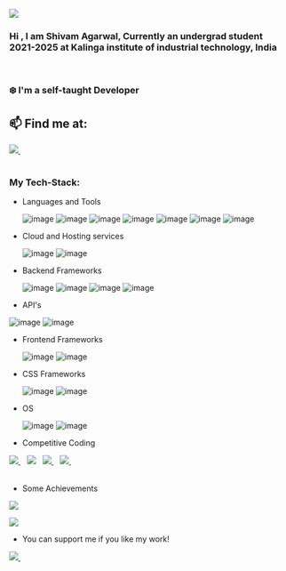 

![](https://komarev.com/ghpvc/?username=StillAbeginnerr&color=green)

<h3>
Hi , I am Shivam Agarwal, 
Currently an undergrad student 2021-2025 at Kalinga institute of industrial technology, India



<br>  <br>
❄️ I'm a self-taught Developer
    <br>

</h3>  

  
## 📫 Find me at:

<table>
  <tr>
    <a href="https://www.linkedin.com/mwlite/in/shivamagarwalkiit">
    <img src="https://img.shields.io/badge/linkedin-%230077B5.svg?&style=for-the-badge&logo=linkedin&logoColor=white" />
  </a>&nbsp;&nbsp;
  

    



</table>



### My Tech-Stack:
* Languages and Tools

  ![image](https://img.shields.io/badge/C-00599C?style=for-the-badge&logo=c%2B%2B&logoColor=white)
  ![image](https://img.shields.io/badge/Javascript-F7DF1E?style=for-the-badge&logo=Javascript&logoColor=black)
  ![image](https://img.shields.io/badge/C++-FF6C37?style=for-the-badge&logo=C&logoColor=white)
  ![image](https://img.shields.io/badge/Python-FFD43B?style=for-the-badge&logo=python&logoColor=blue)
   ![image](https://img.shields.io/badge/CSS3-1572B6?style=for-the-badge&logo=css3&logoColor=white)
    ![image](https://img.shields.io/badge/HTML5-E34F26?style=for-the-badge&logo=html5&logoColor=white)
![image](https://img.shields.io/badge/TypeScript-007ACC?style=for-the-badge&logo=typescript&logoColor=white)

* Cloud and Hosting services

  ![image](https://img.shields.io/badge/Heroku-0089D6?style=for-the-badge&logo=Heroku&logoColor=white)
![image](https://img.shields.io/badge/Vercel-000000.svg?style=for-the-badge&logo=Vercel&logoColor=white)

* Backend Frameworks


  ![image](https://img.shields.io/badge/Node.js-339933?style=for-the-badge&logo=nodedotjs&logoColor=white)
  ![image](https://img.shields.io/badge/npm-CB3837?style=for-the-badge&logo=npm&logoColor=white)
  ![image](https://img.shields.io/badge/Express.js-000000?style=for-the-badge&logo=express&logoColor=white)
  ![image](https://img.shields.io/badge/json%20web%20tokens-323330?style=for-the-badge&logo=json-web-tokens&logoColor=pink)
  
* API's

![image](https://img.shields.io/badge/Apollo%20GraphQL-311C87.svg?style=for-the-badge&logo=Apollo-GraphQL&logoColor=white)
![image](https://img.shields.io/badge/GraphQL-E10098.svg?style=for-the-badge&logo=GraphQL&logoColor=white)
 
* Frontend Frameworks


  ![image](https://img.shields.io/badge/next.js-000000?style=for-the-badge&logo=nextdotjs&logoColor=white)
  ![image](https://img.shields.io/badge/React-20232A?style=for-the-badge&logo=react&logoColor=61DAFB)
  
* CSS Frameworks


    ![image](https://img.shields.io/badge/Tailwind_CSS-38B2AC?style=for-the-badge&logo=tailwind-css&logoColor=white)
    ![image](https://img.shields.io/badge/Bootstrap-563D7C?style=for-the-badge&logo=bootstrap&logoColor=white)
  

* OS
 
     ![image](https://img.shields.io/badge/Kali_Linux-557C94?style=for-the-badge&logo=kali-linux&logoColor=white)
     ![image](https://img.shields.io/badge/Windows-0078D6?style=for-the-badge&logo=windows&logoColor=white)

 * Competitive Coding

  <table>
  <tr>
     <a href="https://leetcode.com/Shivam_Agarwal12/">
    <img src="https://img.shields.io/badge/-LeetCode-FFA116?style=for-the-badge&logo=LeetCode&logoColor=black" />
     </a>&nbsp;&nbsp;
     <a href="https://www.codechef.com/users/coding_artist"><img src="https://img.shields.io/badge/Codechef-%23B92B27.svg?&style=for-the-badge&logo=Codechef&logoColor=white"></a>&nbsp;&nbsp;
     <a href="https://codeforces.com/profile/shivamagarwaloff">
    <img src="https://img.shields.io/badge/-CodeForces-FFA116?style=for-the-badge&logo=Codeforces&logoColor=black" />        
     </a>&nbsp;&nbsp;
    <a href="https://www.hackerrank.com/SlowCoder872">
    <img src="https://img.shields.io/badge/-Hackerrank-2EC866?style=for-the-badge&logo=HackerRank&logoColor=white" />        
     </a>&nbsp;&nbsp;
   </table>

* Some Achievements

![](https://github-profile-trophy.vercel.app/?username=StillAbeginnerr)

![](https://github-profile-summary-cards.vercel.app/api/cards/profile-details?username=StillAbeginnerr&theme=solarized_dark)

* You can support me if you like my work!

<a href="https://www.buymeacoffee.com/shivamagar6">
    <img src="https://img.shields.io/badge/Buy_Me_A_Coffee-FFDD00?style=for-the-badge&logo=buy-me-a-coffee&logoColor=black" />
  </a>&nbsp;&nbsp;
